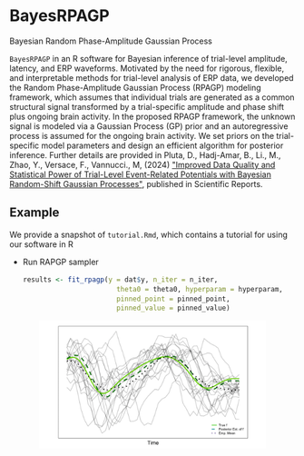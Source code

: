 # BayesRPAGP
Bayesian Random Phase-Amplitude Gaussian Process

`BayesRPAGP` in an R software for Bayesian inference of trial-level amplitude, latency, and ERP waveforms. Motivated by the need for rigorous, flexible, and interpretable methods for trial-level analysis of ERP data, we developed the Random Phase-Amplitude Gaussian Process (RPAGP) modeling framework, which assumes that individual trials are generated as a common structural signal transformed by a trial-specific amplitude and phase shift plus ongoing brain activity. 
In the proposed RPAGP framework, the unknown signal is modeled via a Gaussian Process (GP) prior and an autoregressive process is assumed for the ongoing brain activity. We set priors on the trial-specific model parameters and design an efficient algorithm for posterior inference.  Further details are provided in Pluta, D., Hadj-Amar, B., Li., M., Zhao, Y., Versace, F., Vannucci., M,  (2024) ["Improved Data Quality and Statistical Power of Trial-Level Event-Related Potentials with Bayesian Random-Shift Gaussian Processes"](https://www.provanonesiste2231123.com), published in Scientific Reports. 



## Example 

We provide a snapshot of `tutorial.Rmd`, which contains a tutorial for using our software in R

* Run RAPGP sampler
  ```R
  results <- fit_rpagp(y = dat$y, n_iter = n_iter,
                         theta0 = theta0, hyperparam = hyperparam,
                         pinned_point = pinned_point,
                         pinned_value = pinned_value)
  ```
<p align="center">
<img src="https://github.com/Beniamino92/BayesRPAGP/blob/main/plots/example.png" width="400" heigth="140"/> 
</p>

